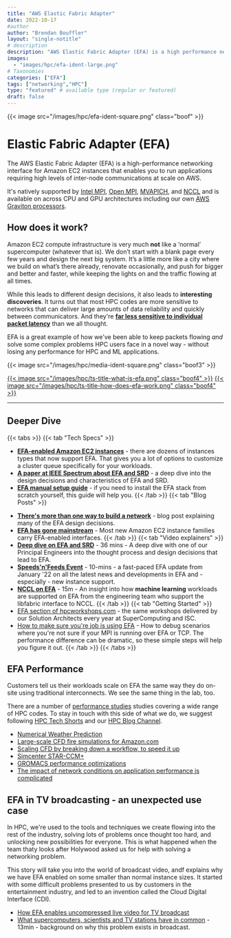 ```yaml
---
title: "AWS Elastic Fabric Adapter"
date: 2022-10-17
#author
author: "Brendan Bouffler"
layout: "single-notitle"
# description
description: "AWS Elastic Fabric Adapter (EFA) is a high performance networking interface for EC2 instances that enables customers to run applications requiring high levels of inter-node communications at scale on AWS. EC2 instances that enables customers to run applications requiring high levels of inter-node communications at scale on AWS."
images:
  - "images/hpc/efa-ident-large.png"
# Taxonomies
categories: ["EFA"]
tags: ["networking","HPC"]
type: "featured" # available type (regular or featured)
draft: false
---
```


<style>
.boof {
  float:right !important;
  width:350px;
  padding: 10px;
  }
</style>

{{< image src="/images/hpc/efa-ident-square.png" class="boof" >}}

# Elastic Fabric Adapter (EFA)

The AWS Elastic Fabric Adapter (EFA) is a high-performance networking interface for Amazon EC2 instances that enables you to run applications requiring high levels of inter-node communications at scale on AWS.

It's natively supported by [Intel MPI](https://www.intel.com/content/www/us/en/developer/tools/oneapi/mpi-library.html#gs.f1ru48), [Open MPI](https://www.open-mpi.org/), [MVAPICH](https://mvapich.cse.ohio-state.edu/), and [NCCL](https://developer.nvidia.com/nccl) and is available on across CPU and GPU architectures including our own [AWS Graviton processors](https://aws.amazon.com/ec2/graviton/).

## How does it work?

Amazon EC2 compute infrastructure is very much **not** like a ‘normal’ supercomputer (whatever that is). We don’t start with a blank page every few years and design the next big system. It’s a little more like a city where we build on what’s there already, renovate occasionally, and push for bigger and better and faster, while keeping the lights on and the traffic flowing at all times.

While this leads to different design decisions, it also leads to **interesting discoveries**. It turns out that most HPC codes are more sensitive to networks that can deliver large amounts of data reliability and quickly between communicators. And they're **[far less sensitive to individual packet latency](https://aws.amazon.com/blogs/hpc/in-the-search-for-performance-theres-more-than-one-way-to-build-a-network/)** than we all thought.

EFA is a great example of how we've been able to keep packets flowing *and* solve some complex problems HPC users face in a novel way - without losing any performance for HPC and ML applications.

<style>
.boof3 {
  float:right !important;
  width:250px;
  padding: 10px;
  }
</style>

{{< image src="/images/hpc/media-ident-square.png" class="boof3" >}}

<style>
.boof4 {
  width:350px;
  padding: 10px;
  }
</style>
<a href="https://youtu.be/inJxFXMMp0U" target="2022-10-21-00">{{< image src="/images/hpc/ts-title-what-is-efa.png" class="boof4" >}}</a>
<a href="https://youtu.be/inJxFXMMp0U" target="2022-10-21-00">{{< image src="/images/hpc/ts-title-how-does-efa-work.png" class="boof4" >}}</a>

---
## Deeper Dive
{{< tabs >}}
  {{< tab "Tech Specs" >}}
- **[EFA-enabled Amazon EC2 instances](https://docs.aws.amazon.com/AWSEC2/latest/UserGuide/efa.html#efa-instance-types)** - there are dozens of instances types that now support EFA. That gives you a lot of options to customize a cluster queue specifically for your workloads.
- **[A paper at IEEE Spectrum about EFA and SRD](https://hpc.news/ieeeSRD)** - a deep dive into the design decisions and characteristics of EFA and SRD.
- **[EFA manual setup guide](https://docs.aws.amazon.com/AWSEC2/latest/UserGuide/efa-start.html)** - if you need to install the EFA stack from scratch yourself, this guide will help you.
  {{< /tab >}}
  {{< tab "Blog Posts" >}}
* **[There\'s more than one way to build a network](https://aws.amazon.com/blogs/hpc/in-the-search-for-performance-theres-more-than-one-way-to-build-a-network/)** - blog post explaining many of the EFA design decisions.
* **[EFA has gone mainstream](https://aws.amazon.com/blogs/hpc/efa-is-now-mainstream/)** - Most new Amazon EC2 instance families carry EFA-enabled interfaces.
  {{< /tab >}}
  {{< tab "Video explainers" >}}
* **[Deep dive on EFA and SRD](https://youtu.be/IgPWzhIHX68)** - 36 mins - A deep dive with one of our Principal Engineers into the thought process and design decisions that lead to EFA.
* **[Speeds\'n\'Feeds Event](https://youtu.be/YjS0e4g7zk0)** - 10-mins - a fast-paced EFA update from January '22 on all the latest news and developments in EFA and - especially - new instance support.
* **[NCCL on EFA](https://youtu.be/kDtHpRB5luw)** - 15m - An insight into how **machine learning** workloads are supported on EFA from the engineering team who support the libfabric interface to NCCL.
  {{< /tab >}}
  {{< tab "Getting Started" >}}
* [EFA section of hpcworkshops.com](https://www.hpcworkshops.com/08-efa.html) - the same workshops delivered by our Solution Architects every year at SuperComputing and ISC.
* [How to make sure you\'re job is using EFA](https://youtu.be/Wq8EMMXsvyo) - How to debug scenarios where you're not sure if your MPI is running over EFA or TCP. The performance difference can be dramatic, so these simple steps will help you figure it out.
  {{< /tab >}}
{{< /tabs >}}

## EFA Performance

Customers tell us their workloads scale on EFA the same way they do on-site using traditional interconnects. We see the same thing in the lab, too.

There are a number of [performance studies](/tags/performance) studies covering a wide range of HPC codes. To stay in touch with this side of what we do, we suggest following [HPC Tech Shorts](https://hpc.news/techshorts) and our [HPC Blog Channel](https://hpc.news/blog).

* [Numerical Weather Prediction](https://aws.amazon.com/blogs/hpc/best-price-performance-for-nwp-on-aws/)
* [Large-scale CFD fire simulations for Amazon.com](https://aws.amazon.com/blogs/hpc/amazon-runs-large-scale-cfd-fire-simulations-on-aws/)
* [Scaling CFD by breaking down a workflow, to speed it up](https://youtu.be/F8YzcuYr7YI)
* [Simcenter STAR-CCM+](https://aws.amazon.com/blogs/hpc/simcenter-star-ccm-price-performance-on-aws/)
* [GROMACS performance optimizations](https://aws.amazon.com/blogs/hpc/gromacs-price-performance-optimizations-on-aws/)
* [The impact of network conditions on application performance is complicated](https://youtu.be/gtQeLmZloJo)

## EFA in TV broadcasting - an unexpected use case

In HPC, we're used to the tools and techniques we create flowing into the rest of the industry, solving lots of problems once thought too hard, and unlocking new possibilities for everyone. This is what happened when the team thaty looks after Holywood asked us for help with solving a networking problem.

This story will take you into the world of broadcast video, andf explains why we have EFA enabled on some smaller than normal instance sizes. It started with some difficult problems presented to us by customers in the entertainment industry, and led to an invention called the Cloud Digital Interface (CDI).

* [How EFA enables uncompressed live video for TV broadcast](https://aws.amazon.com/blogs/hpc/how-we-enabled-uncompressed-live-video-with-cdi-over-efa/)
* [What supercomputers, scientists and TV stations have in common](https://youtu.be/x3zCTVP_LKQ) - 13min - background on why this problem exists in broadcast.
